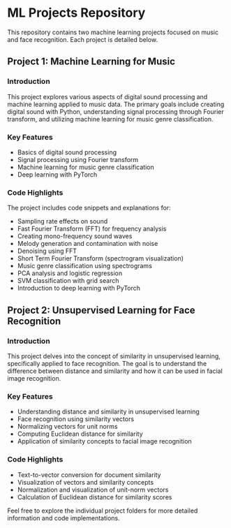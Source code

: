 # ML Projects Repository

This repository contains two machine learning projects focused on music and face recognition. Each project is detailed below.

## Project 1: Machine Learning for Music

### Introduction
This project explores various aspects of digital sound processing and machine learning applied to music data. The primary goals include creating digital sound with Python, understanding signal processing through Fourier transform, and utilizing machine learning for music genre classification.

### Key Features
- Basics of digital sound processing
- Signal processing using Fourier transform
- Machine learning for music genre classification
- Deep learning with PyTorch

### Code Highlights
The project includes code snippets and explanations for:
- Sampling rate effects on sound
- Fast Fourier Transform (FFT) for frequency analysis
- Creating mono-frequency sound waves
- Melody generation and contamination with noise
- Denoising using FFT
- Short Term Fourier Transform (spectrogram visualization)
- Music genre classification using spectrograms
- PCA analysis and logistic regression
- SVM classification with grid search
- Introduction to deep learning with PyTorch

## Project 2: Unsupervised Learning for Face Recognition

### Introduction
This project delves into the concept of similarity in unsupervised learning, specifically applied to face recognition. The goal is to understand the difference between distance and similarity and how it can be used in facial image recognition.

### Key Features
- Understanding distance and similarity in unsupervised learning
- Face recognition using similarity vectors
- Normalizing vectors for unit norms
- Computing Euclidean distance for similarity
- Application of similarity concepts to facial image recognition

### Code Highlights
- Text-to-vector conversion for document similarity
- Visualization of vectors and similarity concepts
- Normalization and visualization of unit-norm vectors
- Calculation of Euclidean distance for similarity scores

Feel free to explore the individual project folders for more detailed information and code implementations.

